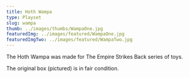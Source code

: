 ```yaml
---
title: Hoth Wampa
type: Playset
slug: wampa
thumb: ../images/thumbs/WampaOne.jpg
featuredImg: ../images/featured/WampaOne.jpg
featuredImgTwo: ../images/featured/WampaTwo.jpg
---
```


The Hoth Wampa was made for The Empire Strikes Back series of toys.

The original box (pictured) is in fair condition.